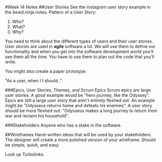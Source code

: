 #Week 14 Notes
##User Stories
See the instagram user story example in the bewd.ninja notes.
Pattern of a User Story:
1. Who?
2. What?
3. Why?

You need to think about the different types of users and their user stories. User stories are used in **agile** software a lot. We will use them to define our functionality and when you get into the software development world you'll see them all the time. You have to use them to plan out the code that you'll write.

You might also create a paper prototype.

"As a user, when I <perform some action> I should <see something happen>."

###Epics, User Stories, Themes, and Scrum Epics
Scrum epics are large user stories. A good example would be "hero journey, like the Odyssey". Epics are still a large user story that aren't entirely fleshed out. An example might be "Odysseus returns home and defeats his enemies". A user story should be more fleshed out: "Odysseus makes a long journey to return from war and reclaim his household".

###Stakeholders
Anyone who has a stake in the software.

##Wireframes
Hand-written ideas that will be used by your stakeholders. The designer will create a more polished version of your wireframe. Should be simple, quick, and easy.

Look up Turbolinks.